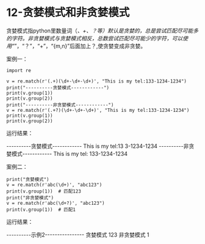 # 12-贪婪模式和非贪婪模式



贪婪模式指python里数量词（*、+、？等）默认是贪婪的，总是尝试匹配尽可能多的字符。非贪婪模式与贪婪模式相反，总数尝试匹配尽可能少的字符，可以使用“*”，“？”，“+”，“{m,n}”后面加上？,使贪婪变成非贪婪。


案例一：

```
import re

v = re.match(r'(.+)(\d+-\d+-\d+)', "This is my tel:133-1234-1234")
print("----------贪婪模式------------")
print(v.group(1))
print(v.group(2))
print("----------非贪婪模式------------")
v = re.match(r'(.+?)(\d+-\d+-\d+)', "This is my tel:133-1234-1234")
print(v.group(1))
print(v.group(2))
```

运行结果：

----------贪婪模式------------
This is my tel:13
3-1234-1234
----------非贪婪模式------------
This is my tel:
133-1234-1234


案例二：

```
print("贪婪模式")
v = re.match(r'abc(\d+)', "abc123")
print(v.group(1))  # 匹配123
print("非贪婪模式")
v = re.match(r'abc(\d+?)', "abc123")
print(v.group(1))  # 匹配1
```

运行结果：

----------示例2----------------
贪婪模式
123
非贪婪模式
1